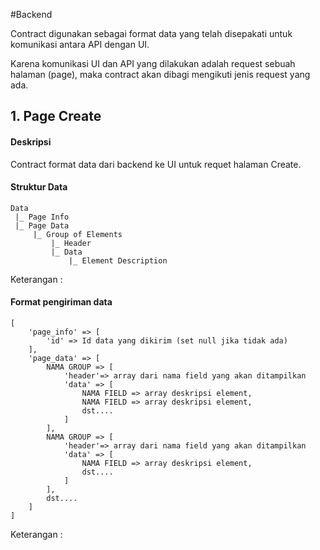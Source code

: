 #Backend

Contract digunakan sebagai format data yang telah disepakati untuk komunikasi antara API dengan UI.

Karena komunikasi UI dan API yang dilakukan adalah request sebuah halaman (page), maka contract akan dibagi mengikuti jenis request yang ada.

## 1. Page Create
#### Deskripsi
Contract format data dari backend ke UI untuk requet halaman Create.

#### Struktur Data

	Data 
	 |_ Page Info
	 |_ Page Data
	 	 |_ Group of Elements
	 	 	 |_ Header
	 	 	 |_ Data
	 	 	 	 |_ Element Description

Keterangan : 	 	 	 	 

#### Format pengiriman data

	[
	    'page_info' => [
	        'id' => Id data yang dikirim (set null jika tidak ada)
	    ],
	    'page_data' => [
	        NAMA GROUP => [
	            'header'=> array dari nama field yang akan ditampilkan
	            'data' => [
					NAMA FIELD => array deskripsi element,
					NAMA FIELD => array deskripsi element,
					dst....
				]
	        ],
	        NAMA GROUP => [
	            'header'=> array dari nama field yang akan ditampilkan
	            'data' => [
					NAMA FIELD => array deskripsi element,
					dst....
				]
	        ],
	        dst....	
	    ]
	]

Keterangan : 	 
